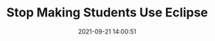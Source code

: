 ---
date: 2021-09-21 14:00:51
link:
  source: pocket
  source_url: https://getpocket.com
  text: Stop Making Students Use Eclipse
  url: https://nora.codes/post/stop-making-students-use-eclipse/#fnref:2
source: pocket
syndicated:
- type: pocket
  url: https://nora.codes/post/stop-making-students-use-eclipse/#fnref:2
- type: mastodon
  url: https://mastodon.technology/users/roytang/statuses/106970012553984785
- type: twitter
  url: https://twitter.com/roytang/status/1440315115669110802/
title: Stop Making Students Use Eclipse
---